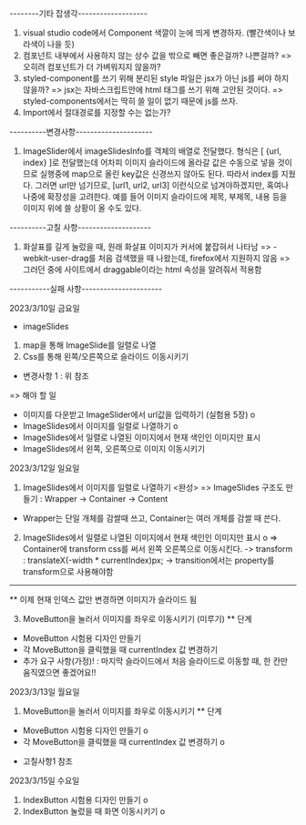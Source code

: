--------기타 잡생각-------------------
 1. visual studio code에서 Component 색깔이 눈에 띄게 변경하자. (빨간색이나 보라색이 나을 듯)
 2. 컴포넌트 내부에서 사용하지 않는 상수 값을 밖으로 빼면 좋은걸까? 나쁜걸까?
  => 오히려 컴포넌트가 더 가벼워지지 않을까?
 3. styled-component를 쓰기 위해 분리된 style 파일은 jsx가 아닌 js를 써야 하지 않을까?
  => jsx는 자바스크립트안에 html 태그를 쓰기 위해 고안된 것이다.
  => styled-components에서는 딱히 쓸 일이 없기 때문에 js를 쓰자.
 4. Import에서 절대경로를 지정할 수는 없는가?

 ----------변경사항---------------------
 1. ImageSlider에서 imageSlidesInfo를 객체의 배열로 전달했다.
 형식은 [ {url, index} ]로 전달했는데 어차피 이미지 슬라이드에 올라갈 값은 수동으로 넣을 것이므로
 실행중에 map으로 올린 key값은 신경쓰지 않아도 된다. 따라서 index를 지웠다.
 그러면 url만 넘기므로, [url1, url2, url3] 이런식으로 넘겨야하겠지만, 혹여나 나중에 확장성을 고려한다.
 예를 들어 이미지 슬라이드에 제목, 부제목, 내용 등을 이미지 위에 쓸 상황이 올 수도 있다.

 ----------고칠 사항--------------------
1. 화살표를 길게 눌렀을 때, 원래 화살표 이미지가 커서에 붙잡혀서 나타남
=> -webkit-user-drag를 처음 검색했을 때 나왔는데, firefox에서 지원하지 않음
=> 그러던 중에 사이트에서 draggable이라는 html 속성을 알려줘서 적용함

-----------실패 사항----------------------
 <!-- - 추가 요구 사항(가정)! : 마지막 슬라이드에서 처음 슬라이드로 이동할 때, 한 칸만 움직였으면 좋겠어요!!
  => imageSlides에서 양 끝 슬라이드에 서로 반대되는 슬라이드를 추가
  => imageSlides에서 Container에 left값을 주어 각 끝 슬라이드가 보이지 않게 함
   -> imageSlides가 1개일 경우와 2개 이상일 경우
    = 1개일 경우 : left값을 주면 안된다. (양쪽에 슬라이드가 존재하지 않기 때문에)
    = 2개일 경우 : left값을 주어 원래 슬라이드 영역을 맞춰야 한다

  ** 실타래 문제 해결법
  1. 첫번째 시도
  => useCallback으로 moveSlide를 만들어 currentIndex 값을 조정한다. o
  => 만약 moveSlide에서 -1이나 length로 currentIndex 값이 변경되었을 경우, transition을 false로 만들고, currentIndex를 -1은 length-1로, length는 0으로 만든다.
  ======= 실패 : 한 훅은 상태 변경을 여러번할 경우 차례차례 실행시켜 최종적으로 한 값으로 도출된다. -->

2023/3/10일 금요일
- imageSlides
 1. map을 통해 ImageSlide를 일렬로 나열
 2. Css를 통해 왼쪽/오른쪽으로 슬라이드 이동시키기
 * 변경사항 1 : 위 참조

=> 해야 할 일 
 - 이미지를 다운받고 ImageSlider에서 url값을 입력하기 (실험용 5장) o
 - ImageSlides에서 이미지를 일렬로 나열하기 o
 - ImageSlides에서 일렬로 나열된 이미지에서 현재 색인인 이미지만 표시
 - ImageSlides에서 왼쪽, 오른쪽으로 이미지 이동시키기

2023/3/12일 일요일
1. ImageSlides에서 이미지를 일렬로 나열하기 <완성>
=> ImageSlides 구조도 만들기 : Wrapper ->  Container -> Content 
  * Wrapper는 단일 개체를 감쌀때 쓰고, Container는 여러 개체를 감쌀 때 쓴다.

2. ImageSlides에서 일렬로 나열된 이미지에서 현재 색인인 이미지만 표시 o
=> Container에 transform css를 써서 왼쪽 오른쪽으로 이동시킨다.
 -> transform : translateX(-width * currentIndex)px;
 -> transition에서는 property를 transform으로 사용해야함
----------------------------------------------------
** 이제 현재 인덱스 값만 변경하면 이미지가 슬라이드 됨 

3. MoveButton을 눌러서 이미지를 좌우로 이동시키기 (미루기)
** 단계
 - MoveButton 시험용 디자인 만들기
 - 각 MoveButton을 클릭했을 때 currentIndex 값 변경하기
 - 추가 요구 사항(가정)! : 마지막 슬라이드에서 처음 슬라이드로 이동할 때, 한 칸만 움직였으면 좋겠어요!!

2023/3/13일 월요일
1. MoveButton을 눌러서 이미지를 좌우로 이동시키기 
** 단계
 - MoveButton 시험용 디자인 만들기 o
 - 각 MoveButton을 클릭했을 때 currentIndex 값 변경하기 o
 
 * 고칠사항1 참조

2023/3/15일 수요일
1. IndexButton 시험용 디자인 만들기 o
2. IndexButton 눌렀을 때 화면 이동시키기 o